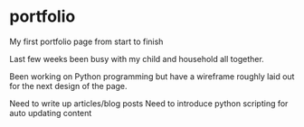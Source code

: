 # portfolio
My first portfolio page from start to finish

Last few weeks been busy with my child and household all together.

Been working on Python programming but have a wireframe roughly laid out for the next design of the page.

Need to write up articles/blog posts
Need to introduce python scripting for auto updating content


